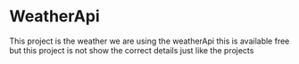 # WeatherApi
This project is the weather we are using the weatherApi this is available free but this project is not show the correct details just like the projects
